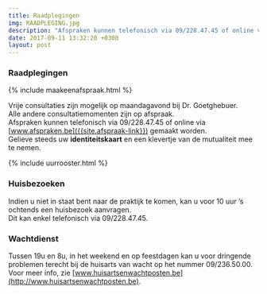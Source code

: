 ```yaml
---
title: Raadplegingen
img: RAADPLEGING.jpg
description: "Afspraken kunnen telefonisch via 09/228.47.45 of online via www.afspraken.be gemaakt worden."
date: 2017-09-11 13:32:20 +0300
layout: post
---
```



### Raadplegingen

{% include maakeenafspraak.html %}

Vrije consultaties zijn mogelijk op maandagavond bij Dr. Goetghebuer. <br>
Alle andere consultatiemomenten zijn op afspraak. <br>
Afspraken kunnen telefonisch via 09/228.47.45 of online via [www.afspraken.be]({{site.afspraak-link}}) gemaakt worden.<br>
Gelieve steeds uw **identiteitskaart** en een klevertje van de mutualiteit mee te nemen.  

{% include uurrooster.html %}

### Huisbezoeken

Indien u niet in staat bent naar de praktijk te komen, kan u voor 10 uur ’s ochtends een huisbezoek aanvragen. <br>
Dit kan enkel telefonisch via 09/228.47.45.


### Wachtdienst

Tussen 19u en 8u, in het weekend en op feestdagen kan u voor dringende problemen terecht bij de huisarts van wacht op het nummer 09/236.50.00. <br>
Voor meer info, zie [www.huisartsenwachtposten.be](http://www.huisartsenwachtposten.be).
